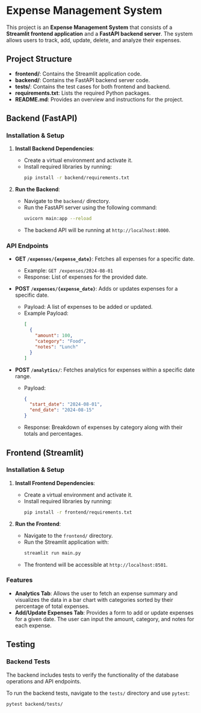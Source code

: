 # Expense Management System

This project is an **Expense Management System** that consists of a **Streamlit frontend application** and a **FastAPI backend server**. The system allows users to track, add, update, delete, and analyze their expenses.

## Project Structure

- **frontend/**: Contains the Streamlit application code.
- **backend/**: Contains the FastAPI backend server code.
- **tests/**: Contains the test cases for both frontend and backend.
- **requirements.txt**: Lists the required Python packages.
- **README.md**: Provides an overview and instructions for the project.

## Backend (FastAPI)

### Installation & Setup

1. **Install Backend Dependencies**:
   - Create a virtual environment and activate it.
   - Install required libraries by running:
     ```bash
     pip install -r backend/requirements.txt
     ```

2. **Run the Backend**:
   - Navigate to the `backend/` directory.
   - Run the FastAPI server using the following command:
     ```bash
     uvicorn main:app --reload
     ```
   - The backend API will be running at `http://localhost:8000`.

### API Endpoints

- **GET `/expenses/{expense_date}`**: Fetches all expenses for a specific date.
  - Example: `GET /expenses/2024-08-01`
  - Response: List of expenses for the provided date.

- **POST `/expenses/{expense_date}`**: Adds or updates expenses for a specific date.
  - Payload: A list of expenses to be added or updated.
  - Example Payload:
    ```json
    [
      {
        "amount": 100,
        "category": "Food",
        "notes": "Lunch"
      }
    ]
    ```

- **POST `/analytics/`**: Fetches analytics for expenses within a specific date range.
  - Payload:
    ```json
    {
      "start_date": "2024-08-01",
      "end_date": "2024-08-15"
    }
    ```
  - Response: Breakdown of expenses by category along with their totals and percentages.

## Frontend (Streamlit)

### Installation & Setup

1. **Install Frontend Dependencies**:
   - Create a virtual environment and activate it.
   - Install required libraries by running:
     ```bash
     pip install -r frontend/requirements.txt
     ```

2. **Run the Frontend**:
   - Navigate to the `frontend/` directory.
   - Run the Streamlit application with:
     ```bash
     streamlit run main.py
     ```
   - The frontend will be accessible at `http://localhost:8501`.

### Features

- **Analytics Tab**: Allows the user to fetch an expense summary and visualizes the data in a bar chart with categories sorted by their percentage of total expenses.
- **Add/Update Expenses Tab**: Provides a form to add or update expenses for a given date. The user can input the amount, category, and notes for each expense.

## Testing

### Backend Tests

The backend includes tests to verify the functionality of the database operations and API endpoints.

To run the backend tests, navigate to the `tests/` directory and use `pytest`:
```bash
pytest backend/tests/